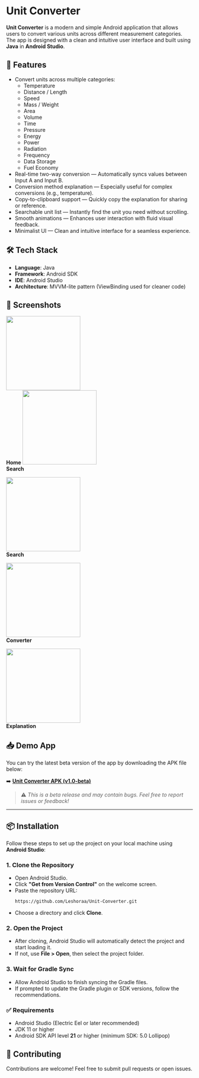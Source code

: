 
# Unit Converter

**Unit Converter** is a modern and simple Android application that allows users to convert various units across different measurement categories. The app is designed with a clean and intuitive user interface and built using **Java** in **Android Studio**.

## 🔧 Features

- Convert units across multiple categories:
  - Temperature
  - Distance / Length
  - Speed
  - Mass / Weight
  - Area
  - Volume
  - Time
  - Pressure
  - Energy
  - Power
  - Radiation
  - Frequency
  - Data Storage
  - Fuel Economy
- Real-time two-way conversion — Automatically syncs values between Input A and Input B.
- Conversion method explanation — Especially useful for complex conversions (e.g., temperature).
- Copy-to-clipboard support — Quickly copy the explanation for sharing or reference.
- Searchable unit list — Instantly find the unit you need without scrolling.
- Smooth animations — Enhances user interaction with fluid visual feedback.
- Minimalist UI — Clean and intuitive interface for a seamless experience.

## 🛠 Tech Stack

- **Language**: Java  
- **Framework**: Android SDK  
- **IDE**: Android Studio  
- **Architecture**: MVVM-lite pattern (ViewBinding used for cleaner code)

## 📱 Screenshots

<p align="left">
  <img src="https://github.com/user-attachments/assets/a6d7a5de-d325-4d83-b883-d95149ef00a1" width="200px"/><br>
  <strong>Home</strong>
    <img src="https://github.com/user-attachments/assets/667f5dc0-0103-48e4-bcb3-6f4098934e29" width="200px"/><br>
  <strong>Search</strong>
</p>

<p align="left">
  <img src="https://github.com/user-attachments/assets/667f5dc0-0103-48e4-bcb3-6f4098934e29" width="200px"/><br>
  <strong>Search</strong>
</p>

<p align="left">
  <img src="https://github.com/user-attachments/assets/f39c4dd7-44bb-453d-b0b0-71f625f04f9c" width="200px"/><br>
  <strong>Converter</strong>
</p>

<p align="left">
  <img src="https://github.com/user-attachments/assets/ec5c67e4-4ffd-499b-a5c8-54f77a931140" width="200px"/><br>
  <strong>Explanation</strong>
</p>


## 📥 Demo App

You can try the latest beta version of the app by downloading the APK file below:

➡️ **[Unit Converter APK (v1.0-beta)](https://github.com/Leshoraa/UnitConverter-Android/releases/download/v1.0-beta/Unit.Converter.apk)**

> ⚠️ *This is a beta release and may contain bugs. Feel free to report issues or feedback!*

---

## 📦 Installation

Follow these steps to set up the project on your local machine using **Android Studio**:

### 1. Clone the Repository

- Open Android Studio.
- Click **"Get from Version Control"** on the welcome screen.
- Paste the repository URL:  
   ```bash
   https://github.com/Leshoraa/Unit-Converter.git
   ```
- Choose a directory and click **Clone**.

### 2. Open the Project
- After cloning, Android Studio will automatically detect the project and start loading it.
- If not, use **File > Open**, then select the project folder.

### 3. Wait for Gradle Sync
- Allow Android Studio to finish syncing the Gradle files.
- If prompted to update the Gradle plugin or SDK versions, follow the recommendations.

### ✅ Requirements
- Android Studio (Electric Eel or later recommended)
- JDK 11 or higher
- Android SDK API level **21** or higher (minimum SDK: 5.0 Lollipop)

## 🤝 Contributing

Contributions are welcome! Feel free to submit pull requests or open issues.

